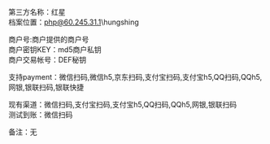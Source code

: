 第三方名称：红星  
档案位置：php@60.245.31.1\hungshing  
 
商户号:商户提供的商户号  
商户密钥KEY：md5商户私钥  
商户交易帐号：DEF秘钥  
 
支持payment：微信扫码,微信h5,京东扫码,支付宝扫码,支付宝h5,QQ扫码,QQh5,网银,银联扫码,银联快捷  
 
现有渠道：微信扫码,支付宝扫码,支付宝h5,QQ扫码,QQh5,网银,银联扫码  
测试到账：微信扫码  
 
备注：无  
